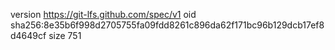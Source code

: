 version https://git-lfs.github.com/spec/v1
oid sha256:8e35b6f998d2705755fa09fdd8261c896da62f171bc96b129dcb17ef8d4649cf
size 751
